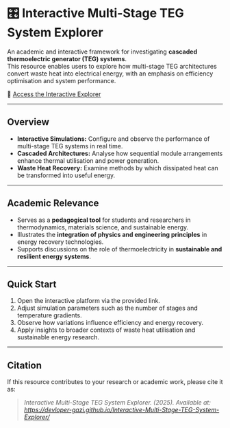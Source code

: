 # 🎛️ Interactive Multi-Stage TEG System Explorer

An academic and interactive framework for investigating **cascaded thermoelectric generator (TEG) systems**.  
This resource enables users to explore how multi-stage TEG architectures convert waste heat into electrical energy, with an emphasis on efficiency optimisation and system performance.

🔗 [Access the Interactive Explorer](https://devloper-gazi.github.io/Interactive-Multi-Stage-TEG-System-Explorer/)

---

## Overview

- **Interactive Simulations:** Configure and observe the performance of multi-stage TEG systems in real time.  
- **Cascaded Architectures:** Analyse how sequential module arrangements enhance thermal utilisation and power generation.  
- **Waste Heat Recovery:** Examine methods by which dissipated heat can be transformed into useful energy.  

---

## Academic Relevance

- Serves as a **pedagogical tool** for students and researchers in thermodynamics, materials science, and sustainable energy.  
- Illustrates the **integration of physics and engineering principles** in energy recovery technologies.  
- Supports discussions on the role of thermoelectricity in **sustainable and resilient energy systems**.  

---

## Quick Start

1. Open the interactive platform via the provided link.  
2. Adjust simulation parameters such as the number of stages and temperature gradients.  
3. Observe how variations influence efficiency and energy recovery.  
4. Apply insights to broader contexts of waste heat utilisation and sustainable energy research.  

---

## Citation

If this resource contributes to your research or academic work, please cite it as:

> *Interactive Multi-Stage TEG System Explorer. (2025). Available at: https://devloper-gazi.github.io/Interactive-Multi-Stage-TEG-System-Explorer/*  
